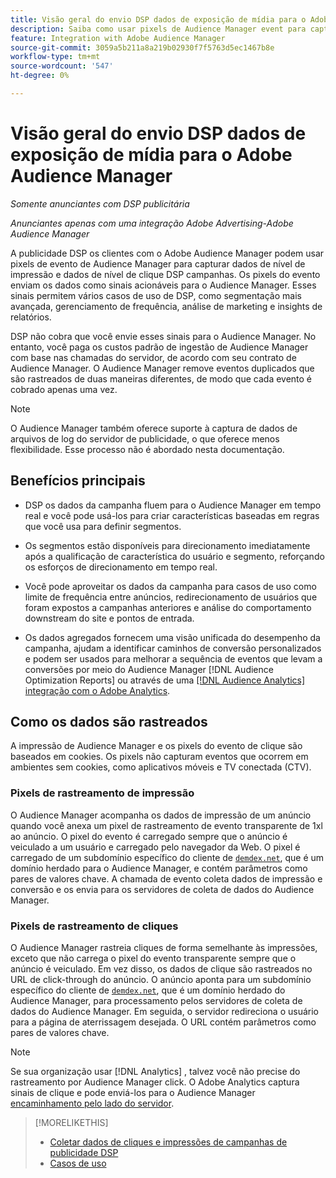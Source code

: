 ```yaml
---
title: Visão geral do envio DSP dados de exposição de mídia para o Adobe Audience Manager
description: Saiba como usar pixels de Audience Manager event para capturar dados de nível de impressão e de cliques de campanhas de Advertising DSP
feature: Integration with Adobe Audience Manager
source-git-commit: 3059a5b211a8a219b02930f7f5763d5ec1467b8e
workflow-type: tm+mt
source-wordcount: '547'
ht-degree: 0%

---
```


# Visão geral do envio DSP dados de exposição de mídia para o Adobe Audience Manager

*Somente anunciantes com DSP publicitária*

*Anunciantes apenas com uma integração Adobe Advertising-Adobe Audience Manager*

A publicidade DSP os clientes com o Adobe Audience Manager podem usar pixels de evento de Audience Manager para capturar dados de nível de impressão e dados de nível de clique DSP campanhas. Os pixels do evento enviam os dados como sinais acionáveis para o Audience Manager. Esses sinais permitem vários casos de uso de DSP, como segmentação mais avançada, gerenciamento de frequência, análise de marketing e insights de relatórios.

DSP não cobra que você envie esses sinais para o Audience Manager. No entanto, você paga os custos padrão de ingestão de Audience Manager com base nas chamadas do servidor, de acordo com seu contrato de Audience Manager. O Audience Manager remove eventos duplicados que são rastreados de duas maneiras diferentes, de modo que cada evento é cobrado apenas uma vez.

>[!NOTE]
>
> O Audience Manager também oferece suporte à captura de dados de arquivos de log do servidor de publicidade, o que oferece menos flexibilidade. Esse processo não é abordado nesta documentação.

## Benefícios principais

* DSP os dados da campanha fluem para o Audience Manager em tempo real e você pode usá-los para criar características baseadas em regras que você usa para definir segmentos.

* Os segmentos estão disponíveis para direcionamento imediatamente após a qualificação de característica do usuário e segmento, reforçando os esforços de direcionamento em tempo real.

* Você pode aproveitar os dados da campanha para casos de uso como limite de frequência entre anúncios, redirecionamento de usuários que foram expostos a campanhas anteriores e análise do comportamento downstream do site e pontos de entrada.

* Os dados agregados fornecem uma visão unificada do desempenho da campanha, ajudam a identificar caminhos de conversão personalizados e podem ser usados para melhorar a sequência de eventos que levam a conversões por meio do Audience Manager [!DNL Audience Optimization Reports] ou através de uma [[!DNL Audience Analytics] integração com o Adobe Analytics](/help/integrations/audience-manager/audience-analytics.md).

## Como os dados são rastreados

A impressão de Audience Manager e os pixels do evento de clique são baseados em cookies. Os pixels não capturam eventos que ocorrem em ambientes sem cookies, como aplicativos móveis e TV conectada (CTV).

### Pixels de rastreamento de impressão

O Audience Manager acompanha os dados de impressão de um anúncio quando você anexa um pixel de rastreamento de evento transparente de 1xl ao anúncio. O pixel do evento é carregado sempre que o anúncio é veiculado a um usuário e carregado pelo navegador da Web. O pixel é carregado de um subdomínio específico do cliente de [`demdex.net`](https://experienceleague.adobe.com/docs/audience-manager/user-guide/reference/demdex-calls.html), que é um domínio herdado para o Audience Manager, e contém parâmetros como pares de valores chave. A chamada de evento coleta dados de impressão e conversão e os envia para os servidores de coleta de dados do Audience Manager.

### Pixels de rastreamento de cliques

O Audience Manager rastreia cliques de forma semelhante às impressões, exceto que não carrega o pixel do evento transparente sempre que o anúncio é veiculado. Em vez disso, os dados de clique são rastreados no URL de click-through do anúncio. O anúncio aponta para um subdomínio específico do cliente de [`demdex.net`](https://experienceleague.adobe.com/docs/audience-manager/user-guide/reference/demdex-calls.html), que é um domínio herdado do Audience Manager, para processamento pelos servidores de coleta de dados do Audience Manager. Em seguida, o servidor redireciona o usuário para a página de aterrissagem desejada. O URL contém parâmetros como pares de valores chave.

>[!NOTE]
>
>Se sua organização usar [!DNL Analytics] , talvez você não precise do rastreamento por Audience Manager click. O Adobe Analytics captura sinais de clique e pode enviá-los para o Audience Manager [encaminhamento pelo lado do servidor](https://experienceleague.adobe.com/docs/analytics/admin/admin-tools/server-side-forwarding/ssf.html).

>[!MORELIKETHIS]
>
>* [Coletar dados de cliques e impressões de campanhas de publicidade DSP](collect.md)
>* [Casos de uso](use-cases.md)

